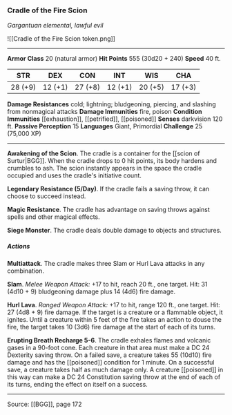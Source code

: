### Cradle of the Fire Scion
_Gargantuan elemental, lawful evil_

![[Cradle of the Fire Scion token.png]]




---

**Armor Class** 20 (natural armor)
**Hit Points** 555 (30d20 + 240)
**Speed** 40 ft.

| STR     | DEX     | CON     | INT     | WIS     | CHA     |
|---------|---------|---------|---------|---------|---------|
| 28 (+9) | 12 (+1) | 27 (+8) | 12 (+1) | 20 (+5) | 17 (+3) |

**Damage Resistances** cold; lightning; bludgeoning, piercing, and slashing from nonmagical attacks
**Damage Immunities** fire, poison
**Condition Immunities** [[exhaustion]], [[petrified]], [[poisoned]]
**Senses** darkvision 120 ft.
**Passive Perception** 15
**Languages** Giant, Primordial
**Challenge** 25 (75,000 XP)

---

**Awakening of the Scion**. The cradle is a container for the [[scion of Surtur|BGG]]. When the cradle drops to 0 hit points, its body hardens and crumbles to ash. The scion instantly appears in the space the cradle occupied and uses the cradle's initiative count.

**Legendary Resistance (5/Day)**. If the cradle fails a saving throw, it can choose to succeed instead.

**Magic Resistance**. The cradle has advantage on saving throws against spells and other magical effects.

**Siege Monster**. The cradle deals double damage to objects and structures.

##### Actions
**Multiattack**. The cradle makes three Slam or Hurl Lava attacks in any combination.

**Slam**. _Melee Weapon Attack:_ +17 to hit, reach 20 ft., one target. Hit: 31 (4d10 + 9) bludgeoning damage plus 14 (4d6) fire damage.

**Hurl Lava**. _Ranged Weapon Attack:_ +17 to hit, range 120 ft., one target. Hit: 27 (4d8 + 9) fire damage. If the target is a creature or a flammable object, it ignites. Until a creature within 5 feet of the fire takes an action to douse the fire, the target takes 10 (3d6) fire damage at the start of each of its turns.

**Erupting Breath Recharge 5-6**. The cradle exhales flames and volcanic gases in a 90-foot cone. Each creature in that area must make a DC 24 Dexterity saving throw. On a failed save, a creature takes 55 (10d10) fire damage and has the [[poisoned]] condition for 1 minute. On a successful save, a creature takes half as much damage only. A creature [[poisoned]] in this way can make a DC 24 Constitution saving throw at the end of each of its turns, ending the effect on itself on a success.


---

Source: [[BGG]], page 172